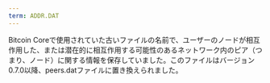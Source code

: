 ```yaml
---
term: ADDR.DAT
---
```


Bitcoin Coreで使用されていた古いファイルの名前で、ユーザーのノードが相互作用した、または潜在的に相互作用する可能性のあるネットワーク内のピア（つまり、ノード）に関する情報を保存していました。このファイルはバージョン0.7.0以降、peers.datファイルに置き換えられました。